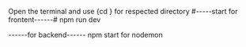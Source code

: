 Open the terminal and use {cd } for respected directory
#-----start for frontent------#
npm run dev

------for backend------
npm start for nodemon

